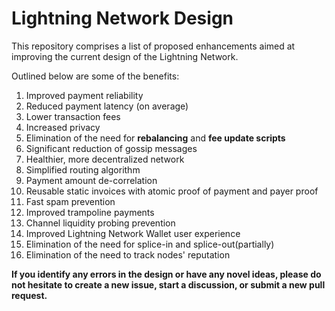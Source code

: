 # Lightning Network Design

This repository comprises a list of proposed enhancements aimed at improving the current design of the Lightning Network.

Outlined below are some of the benefits:

1)  Improved payment reliability
2)  Reduced payment latency (on average)
3)  Lower transaction fees
4)  Increased privacy
5)  Elimination of the need for **rebalancing** and **fee update scripts** 
6)  Significant reduction of gossip messages
7)  Healthier, more decentralized network
8)  Simplified routing algorithm
9)  Payment amount de-correlation
10) Reusable static invoices with atomic proof of payment and payer proof
11) Fast spam prevention
12) Improved trampoline payments
13) Channel liquidity probing prevention
14) Improved Lightning Network Wallet user experience
15) Elimination of the need for splice-in and splice-out(partially)
16) Elimination of the need to track nodes' reputation


**If you identify any errors in the design or have any novel ideas, please do not hesitate to create a new issue,
start a discussion, or submit a new pull request.**
